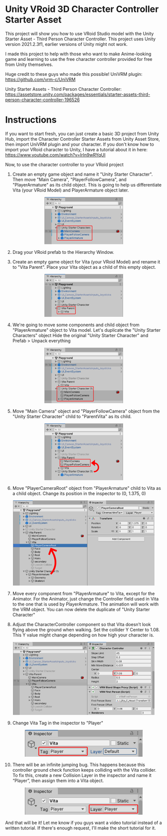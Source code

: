 # Unity VRoid 3D Character Controller Starter Asset
This project will show you how to use VRoid Studio model with the Unity Starter Asset - Third Person Character Controller. This project uses Unity version 2021.2.3f1, earlier versions of Unity might not work. 

I made this project to help with those who want to make Anime-looking game and learning to use the free character controller provided for free from Unity themselves. 

Huge credit to these guys who made this possible!
UniVRM plugin: https://github.com/vrm-c/UniVRM

Unity Starter Assets - Third Person Character Controller: https://assetstore.unity.com/packages/essentials/starter-assets-third-person-character-controller-196526

# Instructions
If you want to start fresh, you can just create a basic 3D project from Unity Hub, import the Character Controller Starter Assets from Unity Asset Store, then import UniVRM plugin and your character. If you don't know how to import your VRoid character to Unity, I have a tutorial about it in here: https://www.youtube.com/watch?v=IrIn9wRYqUI

Now, to use the character controller to your VRoid project
1. Create an empty game object and name it "Unity Starter Character". Then move "Main Camera", "PlayerFollowCamera", and "PlayerArmature" as its child object. This is going to help us differentiate Vita (your VRoid Model) and PlayerArmature object later.
<p align="center"><img src="https://github.com/FFaUniHan/Unity_VRoid_3D_Character_Controller_Starter_Asset/blob/main/01.png" width=50% height=50%></p>

2. Drag your VRoid prefab to the Hierarchy Window.

3. Create an empty game object for Vita (your VRoid Model) and rename it to "Vita Parent". Place your Vita object as a child of this empty object.
<p align="center"><img src="https://github.com/FFaUniHan/Unity_VRoid_3D_Character_Controller_Starter_Asset/blob/main/03.png" width=50% height=50%></p>

4. We're going to move some components and child object from "PlayerArmature" object to Vita model. Let's duplicate the "Unity Starter Characters" object Hide the original "Unity Starter Character" and Prefab > Unpack everything
<p align="center"><img src="https://github.com/FFaUniHan/Unity_VRoid_3D_Character_Controller_Starter_Asset/blob/main/04.png" width=50% height=50%></p>

5. Move "Main Camera" object and "PlayerFollowCamera" object from the "Unity Starter Character" child to "ParentVita" as its child.
<p align="center"><img src="https://github.com/FFaUniHan/Unity_VRoid_3D_Character_Controller_Starter_Asset/blob/main/06.png" width=50% height=50%></p>

6. Move "PlayerCameraRoot" object from "PlayerArmature" child to Vita as a child object. Change its position in the inspector to (0, 1.375, 0)
<p align="center"><img src="https://github.com/FFaUniHan/Unity_VRoid_3D_Character_Controller_Starter_Asset/blob/main/07.png" width=90% height=90%></p>

7. Move every component from "PlayerArmature" to Vita, except for the Animator. For the Animator, just change the Controller field used in Vita to the one that is used by PlayerArmature. The animation will work with the VRM object. You can now delete the duplicate of "Unity Starter Character"

8. Adjust the CharacterController component so that Vita doesn’t look flying above the ground when walking. Set the collider Y Center to 1.08. This Y value might change depending on how high your character is.
<p align="center"><img src="https://github.com/FFaUniHan/Unity_VRoid_3D_Character_Controller_Starter_Asset/blob/main/09.png" width=90% height=90%></p>

9. Change Vita Tag in the inspector to "Player"
<p align="center"><img src="https://github.com/FFaUniHan/Unity_VRoid_3D_Character_Controller_Starter_Asset/blob/main/10.png" width=75% height=75%></p>

10. There will be an infinite jumping bug. This happens because this controller ground check function keeps colliding with the Vita collider. To fix this, create a new Collision Layer in the inspector and name it “Player”, then assign them into a Vita object.

<p align="center"><img src="https://github.com/FFaUniHan/Unity_VRoid_3D_Character_Controller_Starter_Asset/blob/main/10b.png" width=75% height=75%></p>

And that will be it! Let me know if you guys want a video tutorial instead of a written tutorial. If there's enough request, I'll make the short tutorial for it.
